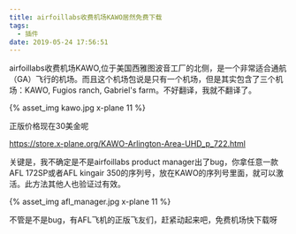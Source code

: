 ```yaml
---
title: airfoillabs收费机场KAWO居然免费下载
tags:
  - 插件
date: 2019-05-24 17:56:51
---
```


airfoillabs收费机场KAWO,位于美国西雅图波音工厂的北侧，是一个非常适合通航（GA）飞行的机场。而且这个机场包说是只有一个机场，但是其实包含了三个机场：KAWO, Fugios ranch, Gabriel's farm。不好翻译，我就不翻译了。

{% asset_img kawo.jpg x-plane 11 %}

正版价格现在30美金呢

https://store.x-plane.org/KAWO-Arlington-Area-UHD_p_722.html

关键是，我不确定是不是airfoillabs product manager出了bug，你拿任意一款AFL 172SP或者AFL kingair 350的序列号，放在KAWO的序列号里面，就可以激活。此方法其他人也验证过有效。

{% asset_img afl_manager.jpg x-plane 11 %}

不管是不是bug，有AFL飞机的正版飞友们，赶紧动起来吧，免费机场快下载呀


